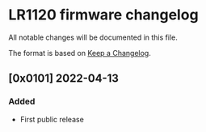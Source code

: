 # LR1120 firmware changelog

All notable changes will be documented in this file.

The format is based on [Keep a Changelog](https://keepachangelog.com/en/1.0.0/).

## [0x0101] 2022-04-13

### Added

- First public release
